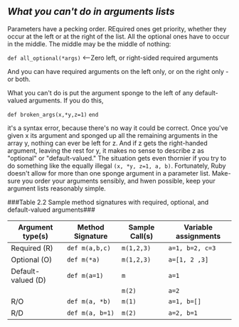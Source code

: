 ## *What you can't do in arguments lists* ##

Parameters have a pecking order. REquired ones get priority, whether they occur at the left or at the right of the list. All the optional ones have to occur in the middle. The middle may be the middle of nothing:

`def all_optional(*args)` <--Zero left, or right-sided required arguments

And you can have required arguments on the left only, or on the right only - or both.

What you can't do is put the argument sponge to the left of any default-valued arguments. If you do this,

`def broken_args(x,*y,z=1)`
`end`

it's a syntax error, because there's no way it could be correct. Once you've given x its argument and sponged up all the remaining arguments in the array y, nothing can ever be left for z. And if z gets the right-handed argument, leaving the rest for y, it makes no sense to describe z as "optional" or "default-valued." The situation gets even thornier if you try to do something like the equally illegal
`(x, *y, z=1, a, b)`. Fortunately, Ruby doesn't allow for more than one sponge argument in a parameter list. Make-sure you order your arguments sensibly, and hwen possible, keep your argument lists reasonably simple.

###Table 2.2 Sample method signatures with required, optional, and default-valued arguments###

|    Argument type(s)    |   Method Signature    |   Sample Call(s)   |       Variable assignments     |
|------------------------|-----------------------|--------------------|--------------------------------|
| Required (R)           | `def m(a,b,c)`        | `m(1,2,3)`         | `a=1, b=2, c=3`                |
| Optional (O)           | `def m(*a)`           | `m(1,2,3)`         | `a=[1, 2 ,3]`                  |
| Default-valued (D)     | `def m(a=1)`          |  `m`               | `a=1`                          |
|                        |                       | `m(2)`             | `a=2`                          |
| R/O                    | `def m(a, *b)`        | `m(1)`             | `a=1, b=[]`                    |
| R/D                    | `def m(a, b=1)`       | `m(2)`             | `a=2, b=1`                     |
